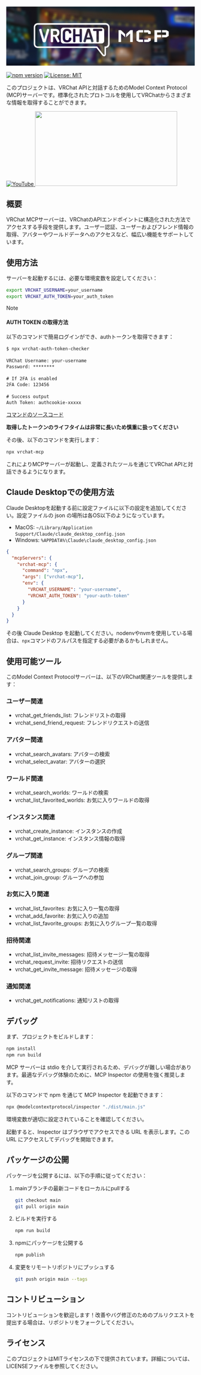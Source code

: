 ![VRChat MCP](./eyecatch.jpg)

[![npm version](https://badge.fury.io/js/vrchat-mcp.svg)](https://badge.fury.io/js/vrchat-mcp) [![License: MIT](https://img.shields.io/badge/License-MIT-yellow.svg)](https://opensource.org/licenses/MIT)

このプロジェクトは、VRChat APIと対話するためのModel Context Protocol (MCP)サーバーです。標準化されたプロトコルを使用してVRChatからさまざまな情報を取得することができます。

<a href="https://youtu.be/0MRxhzlFCkw">
  <img width="300" src="https://github.com/user-attachments/assets/85c00cc4-46b3-4f66-ab36-bf2891fdb283" alt="YouTube" />
</a>

<a href="https://glama.ai/mcp/servers/u763zoyi5a">
  <img width="380" height="200" src="https://glama.ai/mcp/servers/u763zoyi5a/badge" />
</a>

## 概要

VRChat MCPサーバーは、VRChatのAPIエンドポイントに構造化された方法でアクセスする手段を提供します。ユーザー認証、ユーザーおよびフレンド情報の取得、アバターやワールドデータへのアクセスなど、幅広い機能をサポートしています。

## 使用方法

サーバーを起動するには、必要な環境変数を設定してください：

```bash
export VRCHAT_USERNAME=your_username
export VRCHAT_AUTH_TOKEN=your_auth_token
```

> [!NOTE]
> #### AUTH TOKEN の取得方法
>
> 以下のコマンドで簡易ログインができ、authトークンを取得できます：
> ```
> $ npx vrchat-auth-token-checker
>
> VRChat Username: your-username
> Password: ********
>
> # If 2FA is enabled
> 2FA Code: 123456
>
> # Success output
> Auth Token: authcookie-xxxxx
> ```
> [コマンドのソースコード](https://github.com/sawa-zen/vrchat-auth-token-checker)
>
> **取得したトークンのライフタイムは非常に長いため慎重に扱ってください**

その後、以下のコマンドを実行します：

```bash
npx vrchat-mcp
```

これによりMCPサーバーが起動し、定義されたツールを通じてVRChat APIと対話できるようになります。

## Claude Desktopでの使用方法

Claude Desktopを起動する前に設定ファイルに以下の設定を追加してください。設定ファイルの json の場所は各OS以下のようになっています。

- MacOS: `~/Library/Application Support/Claude/claude_desktop_config.json`
- Windows: `%APPDATA%\Claude\claude_desktop_config.json`

```json
{
  "mcpServers": {
    "vrchat-mcp": {
      "command": "npx",
      "args": ["vrchat-mcp"],
      "env": {
        "VRCHAT_USERNAME": "your-username",
        "VRCHAT_AUTH_TOKEN": "your-auth-token"
      }
    }
  }
}
```

その後 Claude Desktop を起動してください。nodenvやnvmを使用している場合は、`npx`コマンドのフルパスを指定する必要があるかもしれません。

## 使用可能ツール

このModel Context Protocolサーバーは、以下のVRChat関連ツールを提供します：

### ユーザー関連
- vrchat_get_friends_list: フレンドリストの取得
- vrchat_send_friend_request: フレンドリクエストの送信

### アバター関連
- vrchat_search_avatars: アバターの検索
- vrchat_select_avatar: アバターの選択

### ワールド関連
- vrchat_search_worlds: ワールドの検索
- vrchat_list_favorited_worlds: お気に入りワールドの取得

### インスタンス関連
- vrchat_create_instance: インスタンスの作成
- vrchat_get_instance: インスタンス情報の取得

### グループ関連
- vrchat_search_groups: グループの検索
- vrchat_join_group: グループへの参加

### お気に入り関連
- vrchat_list_favorites: お気に入り一覧の取得
- vrchat_add_favorite: お気に入りの追加
- vrchat_list_favorite_groups: お気に入りグループ一覧の取得

### 招待関連
- vrchat_list_invite_messages: 招待メッセージ一覧の取得
- vrchat_request_invite: 招待リクエストの送信
- vrchat_get_invite_message: 招待メッセージの取得

### 通知関連
- vrchat_get_notifications: 通知リストの取得

## デバッグ

まず、プロジェクトをビルドします：

```bash
npm install
npm run build
```

MCP サーバーは stdio を介して実行されるため、デバッグが難しい場合があります。最適なデバッグ体験のために、MCP Inspector の使用を強く推奨します。

以下のコマンドで npm を通じて MCP Inspector を起動できます：

```bash
npx @modelcontextprotocol/inspector "./dist/main.js"
```

環境変数が適切に設定されていることを確認してください。

起動すると、Inspector はブラウザでアクセスできる URL を表示します。この URL にアクセスしてデバッグを開始できます。

## パッケージの公開

パッケージを公開するには、以下の手順に従ってください：

1. mainブランチの最新コードをローカルにpullする
   ```bash
   git checkout main
   git pull origin main
   ```

2. ビルドを実行する
   ```bash
   npm run build
   ```

4. npmにパッケージを公開する
   ```bash
   npm publish
   ```

5. 変更をリモートリポジトリにプッシュする
   ```bash
   git push origin main --tags
   ```

## コントリビューション

コントリビューションを歓迎します！改善やバグ修正のためのプルリクエストを提出する場合は、リポジトリをフォークしてください。

## ライセンス

このプロジェクトはMITライセンスの下で提供されています。詳細については、LICENSEファイルを参照してください。
